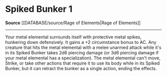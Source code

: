 ﻿---
actions: '[one-action]'
id: '2133'
name: Spiked Bunker
rarity: Common
source: '[[DATABASE/source/Rage of Elements|Rage of Elements]]'
type: Action

---
# Spiked Bunker <span class="action-icon">1</span>

**Source** [[DATABASE/source/Rage of Elements|Rage of Elements]]

---
Your metal elemental surrounds itself with protective metal spikes, hunkering down defensively. It gains a +2 circumstance bonus to AC. Any creature that hits the metal elemental with a melee unarmed attack while it's in its Spiked Bunker takes 2d6 piercing damage (or 3d6 piercing damage if your metal elemental has a specialization). The metal elemental can't move, Strike, or take other actions that require it to use its body while in its Spiked Bunker, but it can retract the bunker as a single action, ending the effects.